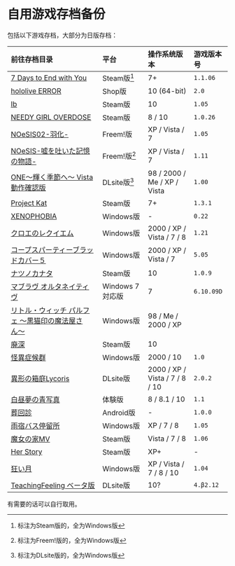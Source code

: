 # 自用游戏存档备份

包括以下游戏存档，大部分为日版存档：

| 前往存档目录 | 平台 | 操作系统版本 | 游戏版本号 |
| :---------------------- | :------ | :---- | :------ |
| [7 Days to End with You](7%20Days%20to%20End%20with%20You) | Steam版[^1] | 7+ | `1.1.06` |
| [hololive ERROR](hololive%20ERROR) | Shop版 | 10 (64-bit) | `2.0` |
| [Ib](Ib) | Steam版 | 10 | `1.05` |
| [NEEDY GIRL OVERDOSE](NEEDY%20GIRL%20OVERDOSE) | Steam版 | 8 / 10 | `1.0.26` |
| [NOeSIS02-羽化-](Noesis02) | Freem!版 | XP / Vista / 7 | `1.05` |
| [NOeSIS-嘘を吐いた記憶の物語-](Noesis01) | Freem!版[^3] | XP / Vista / 7 | `1.11` |
| [ONE～輝く季節へ～ Vista動作確認版](ONE_FV) | DLsite版[^2] | 98 / 2000 / Me / XP / Vista | `1.00` |
| [Project Kat](ProjectKat) | Steam版 | 7+ | `1.3.1` |
| [XENOPHOBIA](Xeno%2B) | Windows版 | - | `0.22` |
| [クロエのレクイエム](cloe) | Windows版 | 2000 / XP / Vista / 7 / 8 | `1.21` |
| [コープスパーティーブラッドカバー５](CorpsePartyBC_5) | Windows版 | 2000 / XP / Vista / 7 | `5.05` |
| [ナツノカナタ](natsuno-kanata) | Steam版 | 10 | `1.0.9` |
| [マブラヴ オルタネイティヴ](%E3%83%9E%E3%83%96%E3%83%A9%E3%83%B4%E3%82%AA%E3%83%AB%E3%82%BF%E3%83%8D%E3%82%A4%E3%83%86%E3%82%A3%E3%83%B4Latest) | Windows 7 対応版 | 7 | `6.10.09D` |
| [リトル・ウィッチ パルフェ 〜黒猫印の魔法屋さん〜](./) | Windows版 | 98 / Me / 2000 / XP | |
| [廃深](haishin) | Steam版 | 10 | |
| [怪異症候群](%E6%80%AA%E7%95%B0%E7%97%87%E5%80%99%E7%BE%A4) | Windows版 | 2000 / 10 | `1.0` |
| [異形の箱庭Lycoris](%E7%95%B0%E5%BD%A2%E3%81%AE%E7%AE%B1%E5%BA%AD%E3%80%80%E3%80%80Lycoris.2.0.2) | DLsite版 | 2000 / XP / Vista / 7 / 8 / 10 | `2.0.2` |
| [白昼夢の青写真](%E7%99%BD%E6%98%BC%E5%A4%A2%E3%81%AE%E9%9D%92%E5%86%99%E7%9C%9F%E3%80%80%E4%BD%93%E9%A8%93%E7%89%88) | 体験版 | 8 / 8.1 / 10 | `1.1` |
| [葬回診](com.uniteatsushi.sokaishin) | Android版 | - | `1.0.0` |
| [雨宿バス停留所](abt) | Windows版 | XP / 7 / 8 | `1.05` |
| [魔女の家MV](%E9%AD%94%E5%A5%B3%E3%81%AE%E5%AE%B6MV) | Steam版 | Vista / 7 / 8 | `1.06` |
| [Her Story](HerStory) | Steam版 | XP+ | - |
| [狂い月](%E7%8B%82%E3%81%84%E6%9C%88_1.04) | Windows版 | XP / Vista / 7 / 8 / 10 | `1.04` |
| [TeachingFeeling ベータ版](TeachingFeeling-4.%CE%B22) | DLsite版 | 10? | `4.β2.12` |

有需要的话可以自行取用。

[^1]: 标注为Steam版的，全为Windows版
[^2]: 标注为DLsite版的，全为Windows版
[^3]: 标注为Freem!版的，全为Windows版
